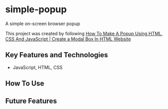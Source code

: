 # simple-popup
A simple on-screen browser popup

This project was created by following [How To Make A Popup Using HTML, CSS And JavaScript | Create a Modal Box In HTML Website](https://youtu.be/AF6vGYIyV8M?si=yYt0MqL8-_o3ny3u)

## Key Features and Technologies
- JavaScript, HTML, CSS

## How To Use

## Future Features
